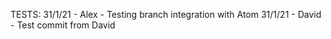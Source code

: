 TESTS:
31/1/21 - Alex - Testing branch integration with Atom
31/1/21 - David - Test commit from David
